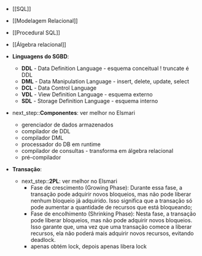 * [[SQL]]
* [[Modelagem Relacional]]
* [[Procedural SQL]]
* [[Álgebra relacional]]

* **Linguagens do SGBD**:
	* **DDL** - Data Definition Language - esquema conceitual ! truncate é DDL
	* **DML** - Data Manipulation Language - insert, delete, update, select
	* **DCL** - Data Control Language
	* **VDL** - View Definition Language - esquema externo
	* **SDL** - Storage Definition Language - esquema interno
* next_step::**Componentes**: ver melhor no Elsmari
	* gerenciador de dados armazenados
	* compilador de DDL
	* compilador DML
	* processador do DB em runtime
	* compilador de consultas - transforma em álgebra relacional
	* pré-compilador
* **Transação**:
	* next_step::**2PL**: ver melhor no Elsmari
		* Fase de crescimento (Growing Phase): Durante essa fase, a transação pode adquirir novos bloqueios, mas não pode liberar nenhum bloqueio já adquirido. Isso significa que a transação só pode aumentar a quantidade de recursos que está bloqueando;
		* Fase de encolhimento (Shrinking Phase): Nesta fase, a transação pode liberar bloqueios, mas não pode adquirir novos bloqueios. Isso garante que, uma vez que uma transação comece a liberar recursos, ela não poderá mais adquirir novos recursos, evitando deadlock.
		* apenas obtém lock, depois apenas libera lock